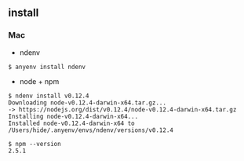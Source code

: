 ## install 

###  Mac

- ndenv

~~~
$ anyenv install ndenv
~~~

- node + npm

~~~
$ ndenv install v0.12.4
Downloading node-v0.12.4-darwin-x64.tar.gz...
-> https://nodejs.org/dist/v0.12.4/node-v0.12.4-darwin-x64.tar.gz
Installing node-v0.12.4-darwin-x64...
Installed node-v0.12.4-darwin-x64 to /Users/hide/.anyenv/envs/ndenv/versions/v0.12.4

$ npm --version
2.5.1
~~~